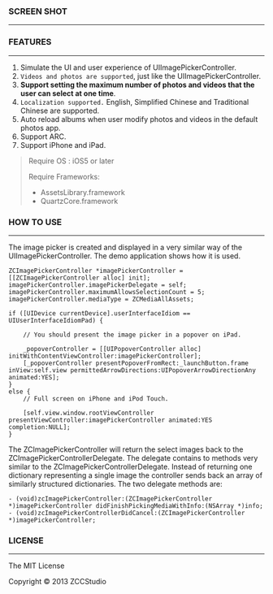 ### SCREEN SHOT
---

### FEATURES
---
1. Simulate the UI and user experience of UIImagePickerController.
2. `Videos and photos are supported`, just like the UIImagePickerController.
3. **Support setting the maximum number of photos and videos that the user can
select at one time**.
4. `Localization supported.` English, Simplified Chinese and Traditional Chinese are supported.
5. Auto reload albums when user modify photos and videos in the default photos app.
6. Support ARC.
7. Support iPhone and iPad.

>  Require OS : iOS5 or later
>  
>  Require Frameworks:
>  
> * AssetsLibrary.framework
> * QuartzCore.framework

### HOW TO USE
---

The image picker is created and displayed in a very similar way of the UIImagePickerController. The demo application shows how it is used.

```
ZCImagePickerController *imagePickerController = [[ZCImagePickerController alloc] init];
imagePickerController.imagePickerDelegate = self;
imagePickerController.maximumAllowsSelectionCount = 5;
imagePickerController.mediaType = ZCMediaAllAssets;
    
if ([UIDevice currentDevice].userInterfaceIdiom == UIUserInterfaceIdiomPad) {
        
	// You should present the image picker in a popover on iPad.
        
	_popoverController = [[UIPopoverController alloc] initWithContentViewController:imagePickerController];
	[_popoverController presentPopoverFromRect:_launchButton.frame inView:self.view permittedArrowDirections:UIPopoverArrowDirectionAny animated:YES];
}
else {
	// Full screen on iPhone and iPod Touch.
        
	[self.view.window.rootViewController presentViewController:imagePickerController animated:YES completion:NULL];
}
```

The ZCImagePickerController will return the select images back to the ZCImagePickerControllerDelegate. The delegate contains to methods very similar to the ZCImagePickerControllerDelegate. Instead of returning one dictionary representing a single image the controller sends back an array of similarly structured dictionaries. The two delegate methods are:

```
- (void)zcImagePickerController:(ZCImagePickerController *)imagePickerController didFinishPickingMediaWithInfo:(NSArray *)info;
- (void)zcImagePickerControllerDidCancel:(ZCImagePickerController *)imagePickerController;
```

### LICENSE
---

The MIT License

Copyright © 2013 ZCCStudio
